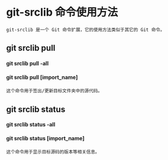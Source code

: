 # git-srclib 命令使用方法
    git-srclib 是一个 Git 命令扩展，它的使用方法类似于其它的 Git 命令。


## git srclib pull
#### git srclib pull -all
#### git srclib pull [import_name]
    这个命令用于签出/更新目标文件夹中的源代码。

## git srclib status
#### git srclib status -all
#### git srclib status [import_name]
    这个命令用于显示目标源码的版本等相关信息。
